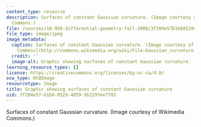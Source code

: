 ```yaml
---
content_type: resource
description: Surfaces of constant Gaussian curvature. (Image courtesy of Wikimedia
  Commons.)
file: /courses/18-950-differential-geometry-fall-2008/3f204e57b1b685294d595b129fee7783_18-950f08.jpg
file_type: image/jpeg
image_metadata:
  caption: Surfaces of constant Gaussian curvature. (Image courtesy of [Wikimedia
    Commons](http://commons.wikimedia.org/wiki/File:Gaussian_curvature.PNG).)
  credit: ''
  image-alt: Graphic showing surfaces of constant Gaussian curvature.
learning_resource_types: []
license: https://creativecommons.org/licenses/by-nc-sa/4.0/
ocw_type: OCWImage
resourcetype: Image
title: Graphic showing surfaces of constant Gaussian curvature
uid: 3f204e57-b1b6-8529-4d59-5b129fee7783
---
```

Surfaces of constant Gaussian curvature. (Image courtesy of Wikimedia Commons.)
